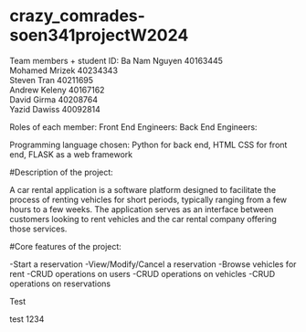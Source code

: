# crazy_comrades-soen341projectW2024

Team members + student ID: 
Ba Nam Nguyen	40163445	
Mohamed Mrizek	40234343		 
Steven Tran	40211695	 	 
Andrew Keleny	40167162	 	 
David Girma	40208764	 	 
Yazid Dawiss	40092814	 

Roles of each member:
Front End Engineers:
Back End Engineers:

Programming language chosen: Python for back end, HTML CSS for front end, FLASK as a web framework

#Description of the project:

A car rental application is a software platform designed to facilitate the process of renting vehicles for short periods, typically ranging from a few hours to a few weeks. The application serves as an interface between customers looking to rent vehicles and the car rental company offering those services.

#Core features of the project:

-Start a reservation
-View/Modify/Cancel a reservation
-Browse vehicles for rent
-CRUD operations on users
-CRUD operations on vehicles
-CRUD operations on reservations

Test

test 1234
